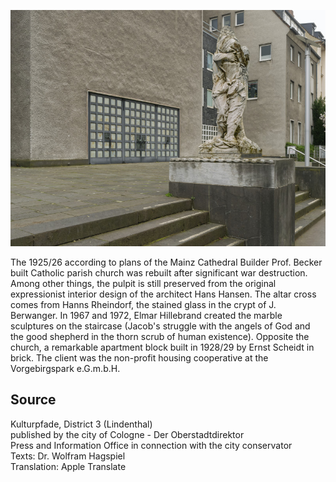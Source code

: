 ![St. Bruno und Siedlungsbauten](./images/05315000-b03-t04/p4.3.jpg)

The 1925/26 according to plans of the Mainz Cathedral Builder Prof. Becker built Catholic parish church was rebuilt after significant war destruction. Among other things, the pulpit is still preserved from the original expressionist interior design of the architect Hans Hansen. The altar cross comes from Hanns Rheindorf, the stained glass in the crypt of J. Berwanger. In 1967 and 1972, Elmar Hillebrand created the marble sculptures on the staircase (Jacob's struggle with the angels of God and the good shepherd in the thorn scrub of human existence). Opposite the church, a remarkable apartment block built in 1928/29 by Ernst Scheidt in brick. The client was the non-profit housing cooperative at the Vorgebirgspark e.G.m.b.H.

## Source

Kulturpfade, District 3 (Lindenthal)  
published by the city of Cologne - Der Oberstadtdirektor  
Press and Information Office in connection with the city conservator  
Texts: Dr. Wolfram Hagspiel  
Translation: Apple Translate